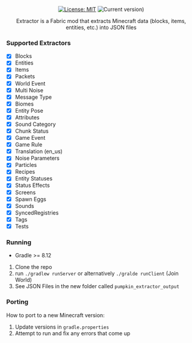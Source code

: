 <div align="center">

[![License: MIT](https://img.shields.io/badge/License-MIT-yellow.svg)](https://opensource.org/licenses/MIT)
![Current version)](https://img.shields.io/badge/current_version-1.21.4-blue)

Extractor is a Fabric mod that extracts Minecraft data (blocks, items, entities, etc.) into JSON files 
</div>

### Supported Extractors
- [x] Blocks
- [x] Entities
- [x] Items
- [x] Packets
- [x] World Event
- [x] Multi Noise
- [x] Message Type
- [x] Biomes
- [x] Entity Pose
- [x] Attributes
- [x] Sound Category
- [x] Chunk Status
- [x] Game Event
- [x] Game Rule
- [x] Translation (en_us)
- [x] Noise Parameters
- [x] Particles
- [x] Recipes
- [x] Entity Statuses
- [x] Status Effects
- [x] Screens
- [x] Spawn Eggs
- [x] Sounds
- [x] SyncedRegistries
- [x] Tags
- [x] Tests

### Running
- Gradle >= 8.12

1. Clone the repo
2. run `./gradlew runServer` or alternatively `./gralde runClient` (Join World)
3. See JSON Files in the new folder called `pumpkin_extractor_output`

### Porting 
How to port to a new Minecraft version:
1. Update versions in `gradle.properties` 
2. Attempt to run and fix any errors that come up
